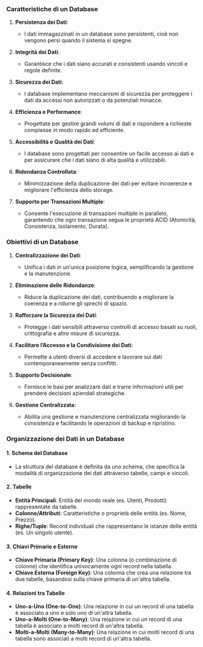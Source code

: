 ### Caratteristiche di un Database

  
1. **Persistenza dei Dati**:
    
    - I dati immagazzinati in un database sono persistenti, cioè non vengono persi quando il sistema si spegne.
2. **Integrità dei Dati**:
    
    - Garantisce che i dati siano accurati e consistenti usando vincoli e regole definite.
3. **Sicurezza dei Dati**:
    
    - I database implementano meccanismi di sicurezza per proteggere i dati da accessi non autorizzati o da potenziali minacce.
4. **Efficienza e Performance**:
    
    - Progettate per gestire grandi volumi di dati e rispondere a richieste complesse in modo rapido ed efficiente.
5. **Accessibilità e Qualità dei Dati**:
    
    - I database sono progettati per consentire un facile accesso ai dati e per assicurare che i dati siano di alta qualità e utilizzabili.
6. **Ridondanza Controllata**:
    
    - Minimizzazione della duplicazione dei dati per evitare incoerenze e migliorare l'efficienza dello storage.
7. **Supporto per Transazioni Multiple**:
    
    - Consente l'esecuzione di transazioni multiple in parallelo, garantendo che ogni transazione segua le proprietà ACID (Atomicità, Consistenza, Isolamento, Durata).

  

### Obiettivi di un Database

  

1. **Centralizzazione dei Dati**:
    
    - Unifica i dati in un'unica posizione logica, semplificando la gestione e la manutenzione.
2. **Eliminazione delle Ridondanze**:
    
    - Riduce la duplicazione dei dati, contribuendo a migliorare la coerenza e a ridurre gli sprechi di spazio.
3. **Rafforzare la Sicurezza dei Dati**:
    
    - Protegge i dati sensibili attraverso controlli di accesso basati su ruoli, crittografia e altre misure di sicurezza.
4. **Facilitare l’Accesso e la Condivisione dei Dati**:
    
    - Permette a utenti diversi di accedere e lavorare sui dati contemporaneamente senza conflitti.
5. **Supporto Decisionale**:
    
    - Fornisce le basi per analizzare dati e trarre informazioni utili per prendere decisioni aziendali strategiche.
6. **Gestione Centralizzata**:
    
    - Abilita una gestione e manutenzione centralizzata migliorando la consistenza e facilitando le operazioni di backup e ripristino.

  

### Organizzazione dei Dati in un Database

  

#### 1. **Schema del Database**

  

- La struttura del database è definita da uno schema, che specifica la modalità di organizzazione dei dati attraverso tabelle, campi e vincoli.

  

#### 2. **Tabelle**

  

- **Entità Principali**: Entità del mondo reale (es. Utenti, Prodotti) rappresentate da tabelle.
- **Colonne/Attributi**: Caratteristiche o proprietà delle entità (es. Nome, Prezzo).
- **Righe/Tuple**: Record individuali che rappresentano le istanze delle entità (es. Un singolo utente).

  

#### 3. **Chiavi Primarie e Esterne**

  

- **Chiave Primaria (Primary Key)**: Una colonna (o combinazione di colonne) che identifica univocamente ogni record nella tabella.
- **Chiave Esterna (Foreign Key)**: Una colonna che crea una relazione tra due tabelle, basandosi sulla chiave primaria di un'altra tabella.

  

#### 4. **Relazioni tra Tabelle**

  

- **Uno-a-Uno (One-to-One)**: Una relazione in cui un record di una tabella è associato a uno e solo uno di un'altra tabella.
- **Uno-a-Molti (One-to-Many)**: Una relazione in cui un record di una tabella è associato a molti record di un'altra tabella.
- **Molti-a-Molti (Many-to-Many)**: Una relazione in cui molti record di una tabella sono associati a molti record di un'altra tabella.